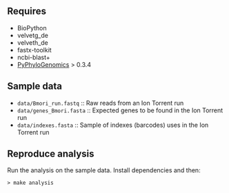 ## Requires
* BioPython
* velvetg_de
* velveth_de
* fastx-toolkit
* ncbi-blast+
* [PyPhyloGenomics](https://github.com/carlosp420/PyPhyloGenomics) > 0.3.4

## Sample data
* ``data/Bmori_run.fastq`` :: Raw reads from an Ion Torrent run
* ``data/genes_Bmori.fasta`` :: Expected genes to be found in the Ion Torrent run
* ``data/indexes.fasta`` :: Sample of indexes (barcodes) uses in the Ion Torrent run

## Reproduce analysis
Run the analysis on the sample data. Install dependencies and then:

    > make analysis

